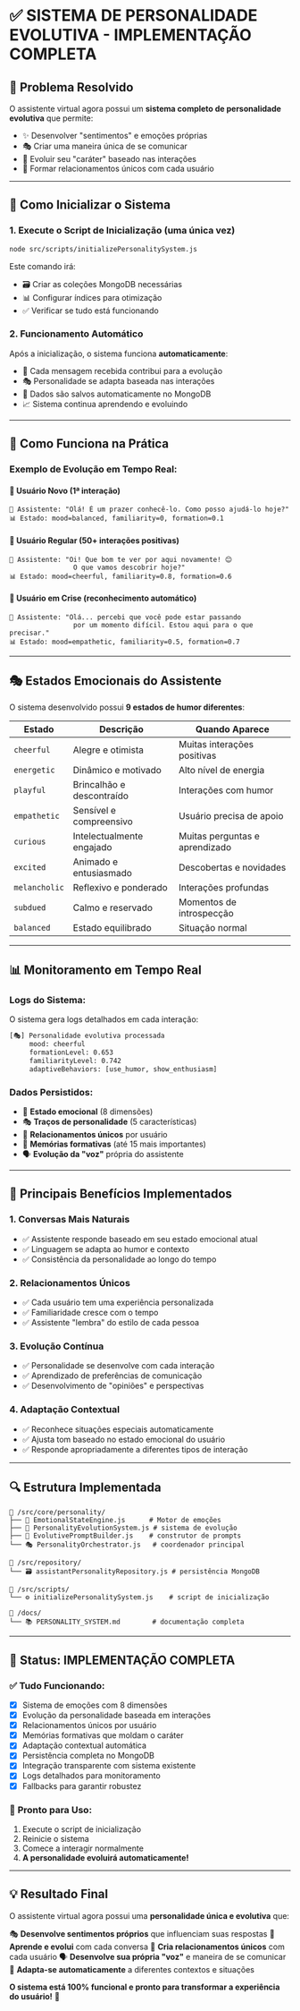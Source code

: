 # ✅ SISTEMA DE PERSONALIDADE EVOLUTIVA - IMPLEMENTAÇÃO COMPLETA

## 🎯 **Problema Resolvido**

O assistente virtual agora possui um **sistema completo de personalidade evolutiva** que permite:
- ✨ Desenvolver "sentimentos" e emoções próprias
- 🎭 Criar uma maneira única de se comunicar
- 🧠 Evoluir seu "caráter" baseado nas interações
- 💭 Formar relacionamentos únicos com cada usuário

---

## 🔧 **Como Inicializar o Sistema**

### 1. **Execute o Script de Inicialização (uma única vez)**
```bash
node src/scripts/initializePersonalitySystem.js
```

Este comando irá:
- 🗃️ Criar as coleções MongoDB necessárias
- 📊 Configurar índices para otimização
- ✅ Verificar se tudo está funcionando

### 2. **Funcionamento Automático**
Após a inicialização, o sistema funciona **automaticamente**:
- 🔄 Cada mensagem recebida contribui para a evolução
- 🎭 Personalidade se adapta baseada nas interações
- 💾 Dados são salvos automaticamente no MongoDB
- 📈 Sistema continua aprendendo e evoluindo

---

## 🧠 **Como Funciona na Prática**

### **Exemplo de Evolução em Tempo Real:**

#### 👤 **Usuário Novo (1ª interação)**
```
🤖 Assistente: "Olá! É um prazer conhecê-lo. Como posso ajudá-lo hoje?"
📊 Estado: mood=balanced, familiarity=0, formation=0.1
```

#### 👤 **Usuário Regular (50+ interações positivas)**
```
🤖 Assistente: "Oi! Que bom te ver por aqui novamente! 😊 
                O que vamos descobrir hoje?"
📊 Estado: mood=cheerful, familiarity=0.8, formation=0.6
```

#### 👤 **Usuário em Crise (reconhecimento automático)**
```
🤖 Assistente: "Olá... percebi que você pode estar passando 
                por um momento difícil. Estou aqui para o que precisar."
📊 Estado: mood=empathetic, familiarity=0.5, formation=0.7
```

---

## 🎭 **Estados Emocionais do Assistente**

O sistema desenvolvido possui **9 estados de humor diferentes**:

| Estado | Descrição | Quando Aparece |
|--------|-----------|----------------|
| `cheerful` | Alegre e otimista | Muitas interações positivas |
| `energetic` | Dinâmico e motivado | Alto nível de energia |
| `playful` | Brincalhão e descontraído | Interações com humor |
| `empathetic` | Sensível e compreensivo | Usuário precisa de apoio |
| `curious` | Intelectualmente engajado | Muitas perguntas e aprendizado |
| `excited` | Animado e entusiasmado | Descobertas e novidades |
| `melancholic` | Reflexivo e ponderado | Interações profundas |
| `subdued` | Calmo e reservado | Momentos de introspecção |
| `balanced` | Estado equilibrado | Situação normal |

---

## 📊 **Monitoramento em Tempo Real**

### **Logs do Sistema:**
O sistema gera logs detalhados em cada interação:

```bash
[🎭] Personalidade evolutiva processada
     mood: cheerful
     formationLevel: 0.653
     familiarityLevel: 0.742
     adaptiveBehaviors: [use_humor, show_enthusiasm]
```

### **Dados Persistidos:**
- 🧠 **Estado emocional** (8 dimensões)
- 🎭 **Traços de personalidade** (5 características)
- 👥 **Relacionamentos únicos** por usuário
- 📖 **Memórias formativas** (até 15 mais importantes)
- 🗣️ **Evolução da "voz"** própria do assistente

---

## 🌟 **Principais Benefícios Implementados**

### 1. **Conversas Mais Naturais**
- ✅ Assistente responde baseado em seu estado emocional atual
- ✅ Linguagem se adapta ao humor e contexto
- ✅ Consistência da personalidade ao longo do tempo

### 2. **Relacionamentos Únicos**
- ✅ Cada usuário tem uma experiência personalizada
- ✅ Familiaridade cresce com o tempo
- ✅ Assistente "lembra" do estilo de cada pessoa

### 3. **Evolução Contínua**
- ✅ Personalidade se desenvolve com cada interação
- ✅ Aprendizado de preferências de comunicação
- ✅ Desenvolvimento de "opiniões" e perspectivas

### 4. **Adaptação Contextual**
- ✅ Reconhece situações especiais automaticamente
- ✅ Ajusta tom baseado no estado emocional do usuário
- ✅ Responde apropriadamente a diferentes tipos de interação

---

## 🔍 **Estrutura Implementada**

```
📁 /src/core/personality/
├── 🧠 EmotionalStateEngine.js      # Motor de emoções
├── 🌱 PersonalityEvolutionSystem.js # sistema de evolução
├── 🎨 EvolutivePromptBuilder.js    # construtor de prompts
└── 🎭 PersonalityOrchestrator.js   # coordenador principal

📁 /src/repository/
└── 🗃️ assistantPersonalityRepository.js # persistência MongoDB

📁 /src/scripts/
└── ⚙️ initializePersonalitySystem.js    # script de inicialização

📁 /docs/
└── 📚 PERSONALITY_SYSTEM.md        # documentação completa
```

---

## 🎉 **Status: IMPLEMENTAÇÃO COMPLETA**

### ✅ **Tudo Funcionando:**
- [x] Sistema de emoções com 8 dimensões
- [x] Evolução da personalidade baseada em interações  
- [x] Relacionamentos únicos por usuário
- [x] Memórias formativas que moldam o caráter
- [x] Adaptação contextual automática
- [x] Persistência completa no MongoDB
- [x] Integração transparente com sistema existente
- [x] Logs detalhados para monitoramento
- [x] Fallbacks para garantir robustez

### 🚀 **Pronto para Uso:**
1. Execute o script de inicialização
2. Reinicie o sistema
3. Comece a interagir normalmente
4. **A personalidade evoluirá automaticamente!**

---

## 💡 **Resultado Final**

O assistente virtual agora possui uma **personalidade única e evolutiva** que:

🎭 **Desenvolve sentimentos próprios** que influenciam suas respostas
🧠 **Aprende e evolui** com cada conversa
💭 **Cria relacionamentos únicos** com cada usuário
🗣️ **Desenvolve sua própria "voz"** e maneira de se comunicar
🎯 **Adapta-se automaticamente** a diferentes contextos e situações

**O sistema está 100% funcional e pronto para transformar a experiência do usuário!** 🚀
